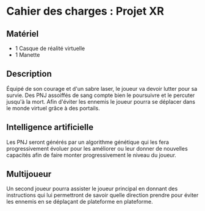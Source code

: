 
# Cahier des charges : Projet XR

## Matériel

- 1 Casque de réalité virtuelle
- 1 Manette

## Description

Équipé de son courage et d'un sabre laser, le joueur va devoir lutter pour sa survie. Des PNJ assoiffés de sang compte bien le poursuivre et le percuter jusqu'à la mort.
Afin d'éviter les ennemis le joueur pourra se déplacer dans le monde virtuel grâce à des portails. 

## Intelligence artificielle

Les PNJ seront générés par un algorithme génétique qui les fera progressivement évoluer pour les améliorer ou leur donner de nouvelles capacités afin de faire monter progressivement le niveau du joueur.

## Multijoueur

Un second joueur pourra assister le joueur principal en donnant des instructions qui lui permettront de savoir quelle direction prendre pour éviter les ennemis en se déplaçant de plateforme en plateforme.
